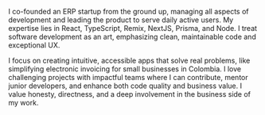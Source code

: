 I co-founded an ERP startup from the ground up, managing all aspects of development and leading the product to serve daily active users. My expertise lies in React, TypeScript, Remix, NextJS, Prisma, and Node. I treat software development as an art, emphasizing clean, maintainable code and exceptional UX.

I focus on creating intuitive, accessible apps that solve real problems, like simplifying electronic invoicing for small businesses in Colombia. I love challenging projects with impactful teams where I can contribute, mentor junior developers, and enhance both code quality and business value. I value honesty, directness, and a deep involvement in the business side of my work.
